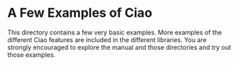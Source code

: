 # A Few Examples of Ciao

This directory contains a few very basic examples. More examples of
the different Ciao features are included in the different libraries.
You are strongly encouraged to explore the manual and those
directories and try out those examples.

